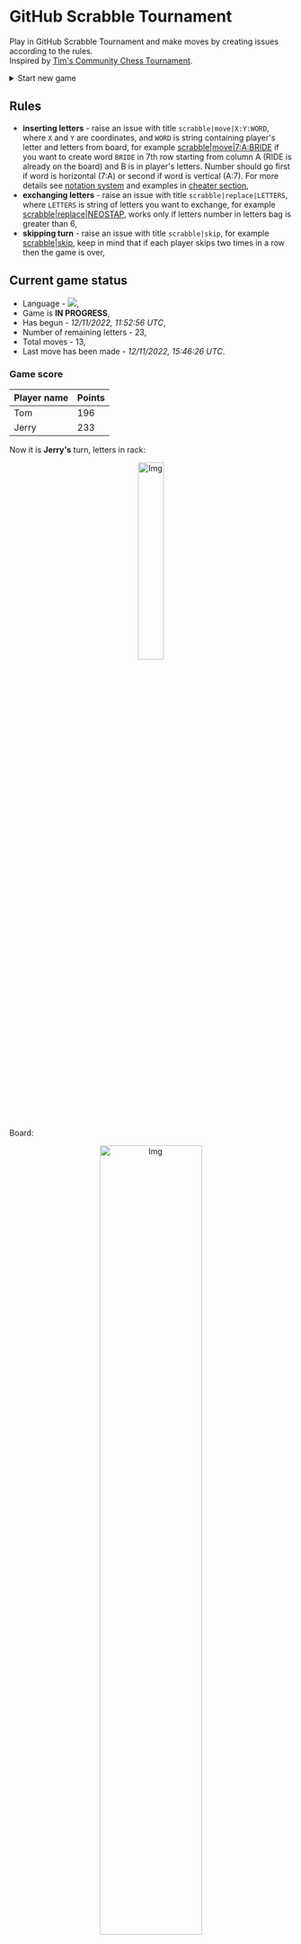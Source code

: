 
# GitHub Scrabble Tournament
Play in GitHub Scrabble Tournament and make moves by creating issues according to the rules.    
Inspired by [Tim's Community Chess Tournament](https://github.com/timburgan/).

<details>
  <summary>Start new game</summary>
  
 
 - [GB](https://github.com/radosz99/radosz99/issues/new?title=scrabble%7Cinit%7CGB&body=Just+push+%27Submit+new+issue%27+or+update+with+your+move)  ![](https://raw.githubusercontent.com/radosz99/radosz99/main/flags/GB.png)
 - [PL](https://github.com/radosz99/radosz99/issues/new?title=scrabble%7Cinit%7CPL&body=Just+push+%27Submit+new+issue%27+or+update+with+your+move)  ![](https://raw.githubusercontent.com/radosz99/radosz99/main/flags/PL.png)
 - [ES](https://github.com/radosz99/radosz99/issues/new?title=scrabble%7Cinit%7CES&body=Just+push+%27Submit+new+issue%27+or+update+with+your+move)  ![](https://raw.githubusercontent.com/radosz99/radosz99/main/flags/ES.png)
 - [DE](https://github.com/radosz99/radosz99/issues/new?title=scrabble%7Cinit%7CDE&body=Just+push+%27Submit+new+issue%27+or+update+with+your+move)  ![](https://raw.githubusercontent.com/radosz99/radosz99/main/flags/DE.png)
 - [FR](https://github.com/radosz99/radosz99/issues/new?title=scrabble%7Cinit%7CFR&body=Just+push+%27Submit+new+issue%27+or+update+with+your+move)  ![](https://raw.githubusercontent.com/radosz99/radosz99/main/flags/FR.png)
</details>
        

## Rules
 - **inserting letters** - raise an issue with title `scrabble|move|X:Y:WORD`, where `X` and `Y` are coordinates, and `WORD` is string containing player's letter and letters from board, for example [scrabble&#124;move&#124;7:A:BRIDE](https://github.com/radosz99/radosz99/issues/new?title=scrabble%7Cmove%7C7%3AA%3ABRIDE&body=Just+push+%27Submit+new+issue%27+or+update+with+your+move) if you want to create word `BRIDE` in 7th row starting from column A (RIDE is already on the board) and B is in player's letters. Number should go first if word is horizontal (7:A) or second if word is vertical (A:7). For more details see [notation system](https://en.wikipedia.org/wiki/Scrabble#Notation_system) and examples in [cheater section](#cheater),
 - **exchanging letters** - raise an issue with title `scrabble|replace|LETTERS`, where `LETTERS` is string of letters you want to exchange, for example [scrabble&#124;replace&#124;NEOSTAP](https://github.com/radosz99/radosz99/issues/new?title=scrabble%7Creplace%7CNEOSTAP&body=Just+push+%27Submit+new+issue%27+or+update+with+your+move), works only if letters number in letters bag is greater than 6,
 - **skipping turn** - raise an issue with title `scrabble|skip`, for example [scrabble&#124;skip](https://github.com/radosz99/radosz99/issues/new?title=scrabble%7Cskip&body=Just+push+%27Submit+new+issue%27+or+update+with+your+move), keep in mind that if each player skips two times in a row then the game is over,

## Current game status
 - Language - ![](https://raw.githubusercontent.com/radosz99/radosz99/main/flags/ES.png),
 - Game is **IN PROGRESS**,
 - Has begun - *12/11/2022, 11:52:56 UTC*,
 - Number of remaining letters - 23,
 - Total moves - 13,
 - Last move has been made - *12/11/2022, 15:46:26 UTC*.
    
### Game score
| Player name | Points |
 | - | - |  
| Tom | 196
| Jerry | 233

Now it is **Jerry's** turn, letters in rack:
<p align="center">
    <img src="https://raw.githubusercontent.com/radosz99/radosz99/main/rack.png" width=30% alt="Img"/>
</p>

Board:
<p align="center">
<img src="https://raw.githubusercontent.com/radosz99/radosz99/main/board.png" width=60% alt="Img"/>
</p>
    
## User leaderboard
| Moves | Who | Points |
| - | - | - |
| 13 | [@radosz99](github.com/radosz99)| 429

<a name="cheater"></a>
## Cheater section  
Try out my algorithm and check the moves that were found based on the state of the board and rack. :cowboy_hat_face:
<details>
  <summary>Reveal some fancy moves :)</summary>
  
  | Id | Move | Points |
  | - | - | - |  
|1 | [A:3:aposenta](https://github.com/radosz99/radosz99/issues/new?title=scrabble%7Cmove%7CA%3A3%3Aaposenta&body=Just+push+%27Submit+new+issue%27+or+update+with+your+move) | 83 
|2 | [A:4:peatonas](https://github.com/radosz99/radosz99/issues/new?title=scrabble%7Cmove%7CA%3A4%3Apeatonas&body=Just+push+%27Submit+new+issue%27+or+update+with+your+move) | 83 
|3 | [A:5:taponase](https://github.com/radosz99/radosz99/issues/new?title=scrabble%7Cmove%7CA%3A5%3Ataponase&body=Just+push+%27Submit+new+issue%27+or+update+with+your+move) | 83 
|4 | [A:4:taponeas](https://github.com/radosz99/radosz99/issues/new?title=scrabble%7Cmove%7CA%3A4%3Ataponeas&body=Just+push+%27Submit+new+issue%27+or+update+with+your+move) | 83 
|5 | [14:F:aposento](https://github.com/radosz99/radosz99/issues/new?title=scrabble%7Cmove%7C14%3AF%3Aaposento&body=Just+push+%27Submit+new+issue%27+or+update+with+your+move) | 61 
|6 | [14:G:toponeas](https://github.com/radosz99/radosz99/issues/new?title=scrabble%7Cmove%7C14%3AG%3Atoponeas&body=Just+push+%27Submit+new+issue%27+or+update+with+your+move) | 61 
|7 | [14:E:toponeas](https://github.com/radosz99/radosz99/issues/new?title=scrabble%7Cmove%7C14%3AE%3Atoponeas&body=Just+push+%27Submit+new+issue%27+or+update+with+your+move) | 61 
|8 | [A:9:napase](https://github.com/radosz99/radosz99/issues/new?title=scrabble%7Cmove%7CA%3A9%3Anapase&body=Just+push+%27Submit+new+issue%27+or+update+with+your+move) | 33 
|9 | [A:9:napeas](https://github.com/radosz99/radosz99/issues/new?title=scrabble%7Cmove%7CA%3A9%3Anapeas&body=Just+push+%27Submit+new+issue%27+or+update+with+your+move) | 33 
|10 | [A:9:napeos](https://github.com/radosz99/radosz99/issues/new?title=scrabble%7Cmove%7CA%3A9%3Anapeos&body=Just+push+%27Submit+new+issue%27+or+update+with+your+move) | 33 
</details>
    
## Latest moves
<details>
<summary>Show 10 latest moves</summary>
  
  
  | Id | Type | Move / Letters to replace | Created words / New letters | Date | Points | Player | Who |
  | - | - | - | - | - | - | - | - |
|12| INSERT | 10:A:alobe | ['ALOBE'] | 12/11/2022, 15:46:26 UTC | 14 | Tom | [@radosz99](github.com/radosz99) |
|11| INSERT | D:7:probana | ['PROBANA'] | 12/11/2022, 15:36:09 UTC | 28 | Jerry | [@radosz99](github.com/radosz99) |
|10| INSERT | O:3:trovaren | ['TROVAREN'] | 12/11/2022, 15:33:23 UTC | 86 | Tom | [@radosz99](github.com/radosz99) |
|9| INSERT | 5:L:saxo | ['SAXO'] | 12/11/2022, 15:31:15 UTC | 27 | Jerry | [@radosz99](github.com/radosz99) |
|8| INSERT | 12:C:indique | ['INDIQUE'] | 12/11/2022, 14:18:31 UTC | 36 | Tom | [@radosz99](github.com/radosz99) |
|7| INSERT | H:9:difuso | ['DIFUSO'] | 12/11/2022, 14:06:39 UTC | 42 | Jerry | [@radosz99](github.com/radosz99) |
|6| INSERT | 8:I:chucen | ['CHUCEN'] | 12/11/2022, 13:57:36 UTC | 12 | Tom | [@radosz99](github.com/radosz99) |
|5| INSERT | 1:I:cigarro | ['CIGARRO'] | 12/11/2022, 13:53:41 UTC | 36 | Jerry | [@radosz99](github.com/radosz99) |
|4| INSERT | 9:F:yudo | ['YUDO'] | 12/11/2022, 13:50:31 UTC | 16 | Tom | [@radosz99](github.com/radosz99) |
|3| INSERT | L:1:adensase | ['ADENSASE'] | 12/11/2022, 13:44:00 UTC | 70 | Jerry | [@radosz99](github.com/radosz99) |
</details>
    
